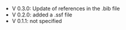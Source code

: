 - V 0.3.0: Update of references in the .bib file
- V 0.2.0: added a .ssf file
- V 0.1.1: not specified
